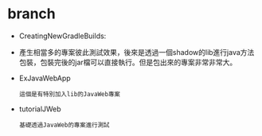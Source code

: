 # branch
* CreatingNewGradleBuilds: 
    
* 產生相當多的專案彼此測試效果，後來是透過一個shadow的lib進行java方法包裝，包裝完後的jar檔可以直接執行。但是包出來的專案非常非常大。

* ExJavaWebApp
    ```
    這個是有特別加入lib的JavaWeb專案
    ```
* tutorialJWeb
    ```
    基礎透過JavaWeb的專案進行測試
    ```